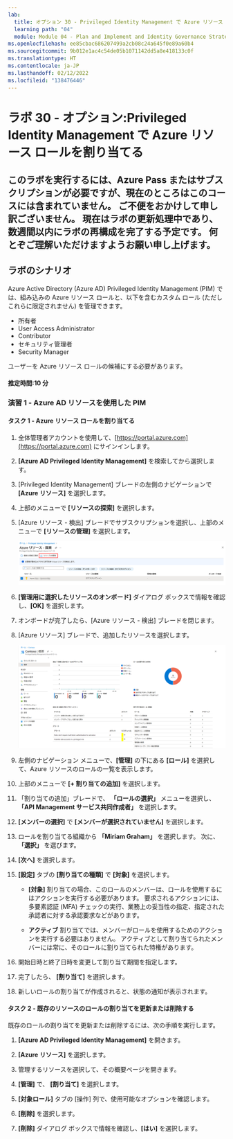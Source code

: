```yaml
---
lab:
  title: オプション 30 - Privileged Identity Management で Azure リソース ロールを割り当てる演習を行う
  learning path: "04"
  module: Module 04 - Plan and Implement and Identity Governance Strategy
ms.openlocfilehash: ee85cbac686207499a2cb08c24a645f0e89a60b4
ms.sourcegitcommit: 9b012e1ac4c54de05b1071142dd5a8e418133c0f
ms.translationtype: HT
ms.contentlocale: ja-JP
ms.lasthandoff: 02/12/2022
ms.locfileid: "138476446"
---
```

# <a name="lab-30---optional-assign-azure-resource-roles-in-privileged-identity-management"></a>ラボ 30 - オプション:Privileged Identity Management で Azure リソース ロールを割り当てる

## <a name="this-lab-requires-an-azure-pass-or-subscription-to-perform-which-is-currently-not-provided-with-the-course--apologies-for-any-incovenience--we-are-in-the-process-of-updating-the-labs-and-will-have-this-lab-reconfigured-in-the-next-few-weeks--thank-you-for-your-patience-and-understanding"></a>このラボを実行するには、Azure Pass またはサブスクリプションが必要ですが、現在のところはこのコースには含まれていません。  ご不便をおかけして申し訳ございません。  現在はラボの更新処理中であり、数週間以内にラボの再構成を完了する予定です。  何とぞご理解いただけますようお願い申し上げます。


## <a name="lab-scenario"></a>ラボのシナリオ

Azure Active Directory (Azure AD) Privileged Identity Management (PIM) では、組み込みの Azure リソース ロールと、以下を含むカスタム ロール (ただしこれらに限定されません) を管理できます。

- 所有者
- User Access Administrator
- Contributor
- セキュリティ管理者
- Security Manager

ユーザーを Azure リソース ロールの候補にする必要があります。

#### <a name="estimated-time-10-minutes"></a>推定時間:10 分

### <a name="exercise-1---pim-with-azure-resources"></a>演習 1 - Azure AD リソースを使用した PIM

#### <a name="task-1---assign-azure-resource-roles"></a>タスク 1 - Azure リソース ロールを割り当てる

1. 全体管理者アカウントを使用して、[https://portal.azure.com](https://portal.azure.com) にサインインします。

2. **[Azure AD Privileged Identity Management]** を検索してから選択します。

3. [Privileged Identity Management] ブレードの左側のナビゲーションで **[Azure リソース]** を選択します。

4. 上部のメニューで **[リソースの探索]** を選択します。

5. [Azure リソース - 検出] ブレードでサブスクリプションを選択し、上部のメニューで **[リソースの管理]** を選択します。

    ![サブスクリプションとリソースの管理が強調表示されている [Azure リソース - 検出] ブレードを表示している画面イメージ](./media/lp4-mod3-pim-azure-resource-management.png)

6. **[管理用に選択したリソースのオンボード]** ダイアログ ボックスで情報を確認し、**[OK]** を選択します。

7. オンボードが完了したら、[Azure リソース - 検出] ブレードを閉じます。

8. [Azure リソース] ブレードで、追加したリソースを選択します。

    ![最近追加された Azure リソースを表示している画面イメージ](./media/lp4-mod3-pim-az-resource-overview.png)

9. 左側のナビゲーション メニューで、**[管理]** の下にある **[ロール]** を選択して、Azure リソースのロールの一覧を表示します。

10. 上部のメニューで **[+ 割り当ての追加]** を選択します。

11. 「割り当ての追加」ブレードで、 **「ロールの選択」** メニューを選択し、 **「API Management サービス共同作成者」** を選択します。

12. **[メンバーの選択]** で **[メンバーが選択されていません]** を選択します。

13. ロールを割り当てる組織から **「Miriam Graham」** を選択します。  次に、 **「選択」** を選びます。

14. **[次へ]** を選択します。

15. **[設定]** タブの **[割り当ての種類]** で **[対象]** を選択します。

    - **[対象]** 割り当ての場合、このロールのメンバーは、ロールを使用するにはアクションを実行する必要があります。 要求されるアクションには、多要素認証 (MFA) チェックの実行、業務上の妥当性の指定、指定された承認者に対する承認要求などがあります。

    - **アクティブ** 割り当てでは、メンバーがロールを使用するためのアクションを実行する必要はありません。 アクティブとして割り当てられたメンバーには常に、そのロールに割り当てられた特権があります。

16. 開始日時と終了日時を変更して割り当て期間を指定します。

17. 完了したら、 **[割り当て]** を選択します。

18. 新しいロールの割り当てが作成されると、状態の通知が表示されます。

#### <a name="task-2---update-or-remove-an-existing-resource-role-assignment"></a>タスク 2 - 既存のリソースのロールの割り当てを更新または削除する

既存のロールの割り当てを更新または削除するには、次の手順を実行します。

1. **[Azure AD Privileged Identity Management]** を開きます。

2. **[Azure リソース]** を選択します。

3. 管理するリソースを選択して、その概要ページを開きます。

4. **[管理]** で、 **[割り当て]** を選択します。

5. **[対象ロール]** タブの [操作] 列で、使用可能なオプションを確認します。

6. **[削除]** を選択します。

7. **[削除]** ダイアログ ボックスで情報を確認し、**[はい]** を選択します。
